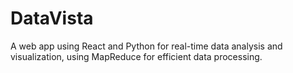 # DataVista
A web app using React and Python for real-time data analysis and visualization, using MapReduce for efficient data processing.
